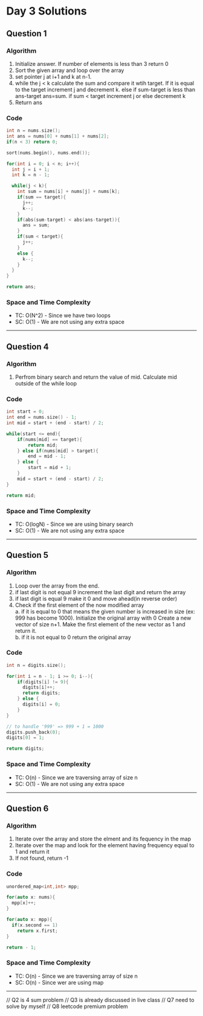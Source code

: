 # Day 3 Solutions

## Question 1

### Algorithm

1. Initialize answer. If number of elements is less than 3 return 0
2. Sort the given array and loop over the array
3. set pointer j at i+1 and k at n-1.
4. while the j < k calculate the sum and compare it wtih target. If it is equal to the target increment j and decrement k. else if sum-target is less than ans-target ans=sum. if sum < target increment j or else decrement k
5. Return ans

### Code

```c
int n = nums.size();
int ans = nums[0] + nums[1] + nums[2];
if(n < 3) return 0;

sort(nums.begin(), nums.end());

for(int i = 0; i < n; i++){
  int j = i + 1;
  int k = n - 1;

  while(j < k){
    int sum = nums[i] + nums[j] + nums[k];
    if(sum == target){
      j++;
      k--;
    }
    if(abs(sum-target) < abs(ans-target)){
      ans = sum;
    }
    if(sum < target){
      j++;
    }
    else {
      k--;
    }
  }
}

return ans;
```

### Space and Time Complexity

- TC: O(N^2) - Since we have two loops
- SC: O(1) - We are not using any extra space

---

## Question 4

### Algorithm

1. Perfrom binary search and return the value of mid. Calculate mid outside of the while loop

### Code

```c
int start = 0;
int end = nums.size() - 1;
int mid = start + (end - start) / 2;

while(start <= end){
    if(nums[mid] == target){
        return mid;
    } else if(nums[mid] > target){
        end = mid - 1;
    } else {
        start = mid + 1;
    }
    mid = start + (end - start) / 2;
}

return mid;
```

### Space and Time Complexity

- TC: O(logN) - Since we are using binary search
- SC: O(1) - We are not using any extra space

---

## Question 5

### Algorithm

1. Loop over the array from the end.
2. if last digit is not equal 9 increment the last digit and return the array
3. if last digit is equal 9 make it 0 and move ahead(in reverse order)
4. Check if the first element of the now modified array  
    a. if it is equal to 0 that means the given number is increased in size (ex: 999 has become 1000). Initialize the original array with 0
    Create a new vector of size n+1. Make the first element of the new vector as 1 and return it.  
    b. if it is not equal to 0 return the original array

### Code

```c
int n = digits.size();

for(int i = n - 1; i >= 0; i--){
    if(digits[i] != 9){
      digits[i]++;
      return digits;
    } else {
      digits[i] = 0;
    }
}

// to handle '999' => 999 + 1 = 1000
digits.push_back(0);
digits[0] = 1;

return digits;
```

### Space and Time Complexity

- TC: O(n) - Since we are traversing array of size n
- SC: O(1) - We are not using any extra space

---

## Question 6

### Algorithm

1. Iterate over the array and store the elment and its fequency in the map
2. Iterate over the map and look for the element having frequency equal to 1 and return it
3. If not found, return -1

### Code

```c
unordered_map<int,int> mpp;

for(auto x: nums){
  mpp[x]++;
}

for(auto x: mpp){
  if(x.second == 1)
    return x.first;
}

return - 1;
```

### Space and Time Complexity

- TC: O(n) - Since we are traversing array of size n
- SC: O(n) - Since wer are using map

---

// Q2 is 4 sum problem
// Q3 is already discussed in live class
// Q7 need to solve by myself
// Q8 leetcode premium problem
